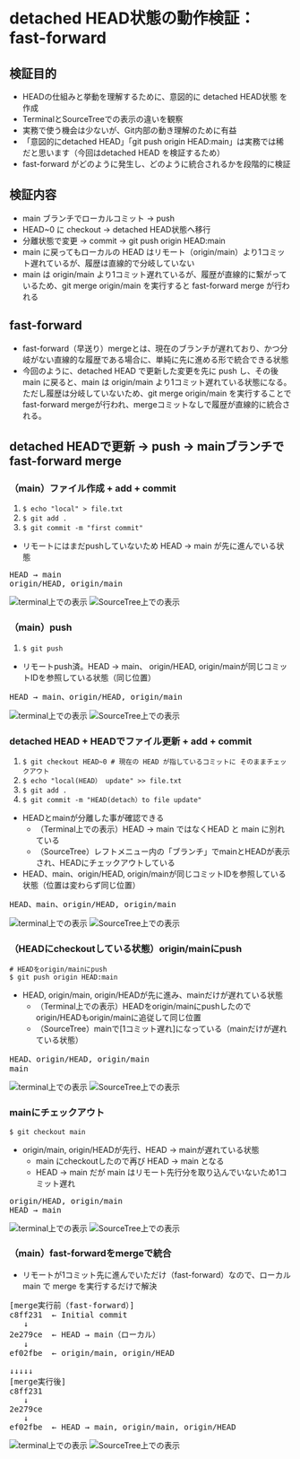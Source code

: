# detached HEAD状態の動作検証：fast-forward
## 検証目的
- HEADの仕組みと挙動を理解するために、意図的に detached HEAD状態 を作成 
- TerminalとSourceTreeでの表示の違いを観察 
- 実務で使う機会は少ないが、Git内部の動き理解のために有益 
- 「意図的にdetached HEAD」「git push origin HEAD:main」は実務では稀だと思います（今回はdetached HEAD を検証するため）
- fast-forward がどのように発生し、どのように統合されるかを段階的に検証

## 検証内容
- main ブランチでローカルコミット → push 
- HEAD~0 に checkout → detached HEAD状態へ移行 
- 分離状態で変更 → commit → git push origin HEAD:main 
- main に戻ってもローカルの HEAD はリモート（origin/main）より1コミット遅れているが、履歴は直線的で分岐していない
- main は origin/main より1コミット遅れているが、履歴が直線的に繋がっているため、git merge origin/main を実行すると fast-forward merge が行われる

## fast-forward
- fast-forward（早送り）mergeとは、現在のブランチが遅れており、かつ分岐がない直線的な履歴である場合に、単純に先に進める形で統合できる状態
- 今回のように、detached HEAD で更新した変更を先に push し、その後 main に戻ると、main は origin/main より1コミット遅れている状態になる。 ただし履歴は分岐していないため、git merge origin/main を実行することで fast-forward mergeが行われ、mergeコミットなしで履歴が直線的に統合される。

## detached HEADで更新 → push → mainブランチでfast-forward merge
### （main）ファイル作成 + add + commit
1. `$ echo "local" > file.txt`  
2. `$ git add .`  
3. `$ git commit -m "first commit"`
- リモートにはまだpushしていないため HEAD → main が先に進んでいる状態
<pre>
HEAD → main
origin/HEAD, origin/main
</pre>
![terminal上での表示](images/terminal01.png)
![SourceTree上での表示](images/source_tree01.png)

### （main）push
1. `$ git push`
- リモートpush済。HEAD → main、 origin/HEAD, origin/mainが同じコミットIDを参照している状態（同じ位置）
<pre>
HEAD → main、origin/HEAD, origin/main
</pre>
![terminal上での表示](images/terminal02.png)
![SourceTree上での表示](images/source_tree02.png)


### detached HEAD + HEADでファイル更新 + add + commit

1. `$ git checkout HEAD~0 # 現在の HEAD が指しているコミットに そのままチェックアウト`
2. `$ echo "local(HEAD） update" >> file.txt`  
3. `$ git add .`  
4. `$ git commit -m "HEAD(detach）to file update"`
- HEADとmainが分離した事が確認できる
  - （Terminal上での表示）HEAD → main ではなくHEAD と main に別れている
  - （SourceTree）レフトメニュー内の「ブランチ」でmainとHEADが表示され、HEADにチェックアウトしている
- HEAD、main、origin/HEAD, origin/mainが同じコミットIDを参照している状態（位置は変わらず同じ位置）
<pre>
HEAD、main、origin/HEAD, origin/main
</pre>
![terminal上での表示](images/terminal03.png)
![SourceTree上での表示](images/source_tree03.png)


### （HEADにcheckoutしている状態）origin/mainにpush
```
# HEADをorigin/mainにpush
$ git push origin HEAD:main
```
- HEAD, origin/main, origin/HEADが先に進み、mainだけが遅れている状態
  - （Terminal上での表示）HEADをorigin/mainにpushしたのでorigin/HEADもorigin/mainに追従して同じ位置
  - （SourceTree）mainで[1コミット遅れ]になっている（mainだけが遅れている状態）
<pre>
HEAD、origin/HEAD, origin/main
main
</pre>
![terminal上での表示](images/terminal04.png)
![SourceTree上での表示](images/source_tree04.png)


### mainにチェックアウト
`$ git checkout main`
- origin/main, origin/HEADが先行、HEAD → mainが遅れている状態
  - main にcheckoutしたので再び HEAD → main となる
  - HEAD → main だが main はリモート先行分を取り込んでいないため1コミット遅れ
<pre>
origin/HEAD, origin/main
HEAD → main
</pre>
![terminal上での表示](images/terminal05.png)
![SourceTree上での表示](images/source_tree05.png)


### （main）fast-forwardをmergeで統合
- リモートが1コミット先に進んでいただけ（fast-forward）なので、ローカル main で merge を実行するだけで解決
<pre>
[merge実行前（fast-forward）]
c8ff231  ← Initial commit
   ↓
2e279ce  ← HEAD → main（ローカル）
   ↓
ef02fbe  ← origin/main, origin/HEAD

↓↓↓↓↓
[merge実行後]
c8ff231
   ↓
2e279ce
   ↓
ef02fbe  ← HEAD → main, origin/main, origin/HEAD
</pre>
![terminal上での表示](images/terminal06.png)
![SourceTree上での表示](images/source_tree06.png)
